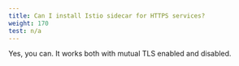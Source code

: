 ```yaml
---
title: Can I install Istio sidecar for HTTPS services?
weight: 170
test: n/a
---
```


Yes, you can. It works both with mutual TLS enabled and disabled.
